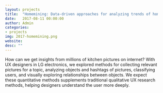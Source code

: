 ```yaml
---
layout: projects
title:  "Homemining: Data-driven approaches for analyzing trends of home platforms"
date:   2017-08-11 00:00:00
author: Admin
categories:
- projects
img: 2017-homemining.png
website:
desc: ""
---
```


How can we get insights from millions of kitchen pictures on internet? With UX designers in LG electronics, we explored methods for collecting relevant pictures for a topic, analyzing objects and hashtags of pictures, classifying users, and visually exploring relationships between objects. We expect these quantitative methods supplements traditional qualitative UX research methods, helping designers understand the user more deeply.
